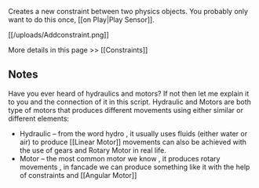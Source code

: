 Creates a new constraint between two physics objects. You probably only want to do this once, [[on Play|Play Sensor]].

[[/uploads/Addconstraint.png]]

More details in this page >> [[Constraints]]

## Notes
Have you ever heard of hydraulics and motors? If not then let me explain it to you and the connection of it in this script. Hydraulic and Motors are both type of motors that produces different movements using either similar or different elements:
- Hydraulic – from the word hydro , it usually uses fluids (either water or air) to produce [[Linear Motor]] movements can also be achieved with the use of gears and Rotary Motor in real life.
- Motor – the most common motor we know , it produces rotary movements , in fancade we can produce something like it with the help of constraints and [[Angular Motor]]